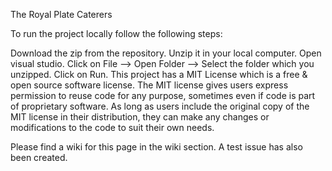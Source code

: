 The Royal Plate Caterers

To run the project locally follow the following steps:

Download the zip from the repository.
Unzip it in your local computer.
Open visual studio.
Click on File --> Open Folder --> Select the folder which you unzipped.
Click on Run.
This project has a MIT License which is a free & open source software license. The MIT license gives users express permission to reuse code for any purpose, sometimes even if code is part of proprietary software. As long as users include the original copy of the MIT license in their distribution, they can make any changes or modifications to the code to suit their own needs.

Please find a wiki for this page in the wiki section. A test issue has also been created.
